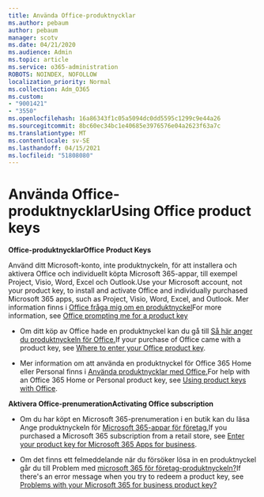 ```yaml
---
title: Använda Office-produktnycklar
ms.author: pebaum
author: pebaum
manager: scotv
ms.date: 04/21/2020
ms.audience: Admin
ms.topic: article
ms.service: o365-administration
ROBOTS: NOINDEX, NOFOLLOW
localization_priority: Normal
ms.collection: Adm_O365
ms.custom:
- "9001421"
- "3550"
ms.openlocfilehash: 16a86343f1c05a5094dc0dd5595c1299c9e44a26
ms.sourcegitcommit: 8bc60ec34bc1e40685e3976576e04a2623f63a7c
ms.translationtype: MT
ms.contentlocale: sv-SE
ms.lasthandoff: 04/15/2021
ms.locfileid: "51808080"
---
```

# <a name="using-office-product-keys"></a><span data-ttu-id="9abc0-102">Använda Office-produktnycklar</span><span class="sxs-lookup"><span data-stu-id="9abc0-102">Using Office product keys</span></span>

<span data-ttu-id="9abc0-103">**Office-produktnycklar**</span><span class="sxs-lookup"><span data-stu-id="9abc0-103">**Office Product Keys**</span></span>

<span data-ttu-id="9abc0-104">Använd ditt Microsoft-konto, inte produktnyckeln, för att installera och aktivera Office och individuellt köpta Microsoft 365-appar, till exempel Project, Visio, Word, Excel och Outlook.</span><span class="sxs-lookup"><span data-stu-id="9abc0-104">Use your Microsoft account, not your product key, to install and activate Office and individually purchased Microsoft 365 apps, such as Project, Visio, Word, Excel, and Outlook.</span></span> <span data-ttu-id="9abc0-105">Mer information finns i [Office fråga mig om en produktnyckel](https://support.office.com/article/12a5763a-d45c-4685-8c95-a44500213759?ui=en-US&rs=en-US&ad=US#bkmk_promptforpkey)</span><span class="sxs-lookup"><span data-stu-id="9abc0-105">For more information, see [Office prompting me for a product key](https://support.office.com/article/12a5763a-d45c-4685-8c95-a44500213759?ui=en-US&rs=en-US&ad=US#bkmk_promptforpkey)</span></span>

- <span data-ttu-id="9abc0-106">Om ditt köp av Office hade en produktnyckel kan du gå till [Så här anger du produktnyckeln för Office.](https://support.office.com/article/Where-to-enter-your-Office-product-key-0a82e5ae-739e-4b92-a6f4-2ec780c185db)</span><span class="sxs-lookup"><span data-stu-id="9abc0-106">If your purchase of Office came with a product key, see [Where to enter your Office product key](https://support.office.com/article/Where-to-enter-your-Office-product-key-0a82e5ae-739e-4b92-a6f4-2ec780c185db).</span></span>

- <span data-ttu-id="9abc0-107">Mer information om att använda en produktnyckel för Office 365 Home eller Personal finns i [Använda produktnycklar med Office.](https://support.office.com/article/using-product-keys-with-office-12a5763a-d45c-4685-8c95-a44500213759)</span><span class="sxs-lookup"><span data-stu-id="9abc0-107">For help with an Office 365 Home or Personal product key, see [Using product keys with Office](https://support.office.com/article/using-product-keys-with-office-12a5763a-d45c-4685-8c95-a44500213759).</span></span>

<span data-ttu-id="9abc0-108">**Aktivera Office-prenumeration**</span><span class="sxs-lookup"><span data-stu-id="9abc0-108">**Activating Office subscription**</span></span> 

- <span data-ttu-id="9abc0-109">Om du har köpt en Microsoft 365-prenumeration i en butik kan du läsa Ange produktnyckeln för [Microsoft 365-appar för företag.](https://docs.microsoft.com/microsoft-365/commerce/enter-your-product-key)</span><span class="sxs-lookup"><span data-stu-id="9abc0-109">If you purchased a Microsoft 365 subscription from a retail store, see [Enter your product key for Microsoft 365 Apps for business](https://docs.microsoft.com/microsoft-365/commerce/enter-your-product-key).</span></span>

- <span data-ttu-id="9abc0-110">Om det finns ett felmeddelande när du försöker lösa in en produktnyckel går du till Problem med [microsoft 365 för företag-produktnyckeln?](https://docs.microsoft.com/microsoft-365/commerce/product-key-errors-and-solutions)</span><span class="sxs-lookup"><span data-stu-id="9abc0-110">If there's an error message when you try to redeem a product key, see [Problems with your Microsoft 365 for business product key?](https://docs.microsoft.com/microsoft-365/commerce/product-key-errors-and-solutions)</span></span>
